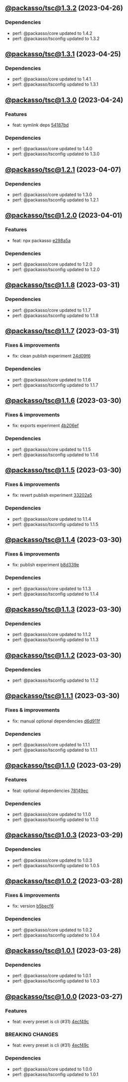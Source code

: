## [@packasso/tsc@1.3.2](https://github.com/qiwi/packasso/compare/2023.4.25-packasso.tsc.1.3.1-f0...2023.4.26-packasso.tsc.1.3.2-f0) (2023-04-26)

### Dependencies
* perf: @packasso/core updated to 1.4.2
* perf: @packasso/tsconfig updated to 1.3.2

## [@packasso/tsc@1.3.1](https://github.com/qiwi/packasso/compare/2023.4.24-packasso.tsc.1.3.0-f0...2023.4.25-packasso.tsc.1.3.1-f0) (2023-04-25)

### Dependencies
* perf: @packasso/core updated to 1.4.1
* perf: @packasso/tsconfig updated to 1.3.1

## [@packasso/tsc@1.3.0](https://github.com/qiwi/packasso/compare/2023.4.7-packasso.tsc.1.2.1-f0...2023.4.24-packasso.tsc.1.3.0-f0) (2023-04-24)

### Features
* feat: symlink deps [54187bd](https://github.com/qiwi/packasso/commit/54187bd61cacc32bfc3f5fc07897c35e8933eb91)

### Dependencies
* perf: @packasso/core updated to 1.4.0
* perf: @packasso/tsconfig updated to 1.3.0

## [@packasso/tsc@1.2.1](https://github.com/qiwi/packasso/compare/2023.4.1-packasso.tsc.1.2.0-f0...2023.4.7-packasso.tsc.1.2.1-f0) (2023-04-07)

### Dependencies
* perf: @packasso/core updated to 1.3.0
* perf: @packasso/tsconfig updated to 1.2.1

## [@packasso/tsc@1.2.0](https://github.com/qiwi/packasso/compare/2023.3.31-packasso.tsc.1.1.8-f0...2023.4.1-packasso.tsc.1.2.0-f0) (2023-04-01)

### Features
* feat: npx packasso [e298a5a](https://github.com/qiwi/packasso/commit/e298a5a02497b5f8c02044cf9aa65c94bf76b0f7)

### Dependencies
* perf: @packasso/core updated to 1.2.0
* perf: @packasso/tsconfig updated to 1.2.0

## [@packasso/tsc@1.1.8](https://github.com/qiwi/packasso/compare/2023.3.31-packasso.tsc.1.1.7-f0...2023.3.31-packasso.tsc.1.1.8-f0) (2023-03-31)

### Dependencies
* perf: @packasso/core updated to 1.1.7
* perf: @packasso/tsconfig updated to 1.1.8

## [@packasso/tsc@1.1.7](https://github.com/qiwi/packasso/compare/2023.3.30-packasso.tsc.1.1.6-f0...2023.3.31-packasso.tsc.1.1.7-f0) (2023-03-31)

### Fixes & improvements
* fix: clean publish experiment [24d09f6](https://github.com/qiwi/packasso/commit/24d09f6b6bf550618b470c9ad5b85c7186350bfd)

### Dependencies
* perf: @packasso/core updated to 1.1.6
* perf: @packasso/tsconfig updated to 1.1.7

## [@packasso/tsc@1.1.6](https://github.com/qiwi/packasso/compare/2023.3.30-packasso.tsc.1.1.5-f0...2023.3.30-packasso.tsc.1.1.6-f0) (2023-03-30)

### Fixes & improvements
* fix: exports experiment [4b206ef](https://github.com/qiwi/packasso/commit/4b206efaab3bded0e89e03fb1a6025253e29ce82)

### Dependencies
* perf: @packasso/core updated to 1.1.5
* perf: @packasso/tsconfig updated to 1.1.6

## [@packasso/tsc@1.1.5](https://github.com/qiwi/packasso/compare/2023.3.30-packasso.tsc.1.1.4-f0...2023.3.30-packasso.tsc.1.1.5-f0) (2023-03-30)

### Fixes & improvements
* fix: revert publish experiment [33202a5](https://github.com/qiwi/packasso/commit/33202a5ca8e3d59cd203960af423e4b2cd0c90f3)

### Dependencies
* perf: @packasso/core updated to 1.1.4
* perf: @packasso/tsconfig updated to 1.1.5

## [@packasso/tsc@1.1.4](https://github.com/qiwi/packasso/compare/2023.3.30-packasso.tsc.1.1.3-f0...2023.3.30-packasso.tsc.1.1.4-f0) (2023-03-30)

### Fixes & improvements
* fix: publish experiment [b8d339e](https://github.com/qiwi/packasso/commit/b8d339e959390e6ab39f24ef6ceaa19d54586e80)

### Dependencies
* perf: @packasso/core updated to 1.1.3
* perf: @packasso/tsconfig updated to 1.1.4

## [@packasso/tsc@1.1.3](https://github.com/qiwi/packasso/compare/2023.3.30-packasso.tsc.1.1.2-f0...2023.3.30-packasso.tsc.1.1.3-f0) (2023-03-30)

### Dependencies
* perf: @packasso/core updated to 1.1.2
* perf: @packasso/tsconfig updated to 1.1.3

## [@packasso/tsc@1.1.2](https://github.com/qiwi/packasso/compare/2023.3.30-packasso.tsc.1.1.1-f0...2023.3.30-packasso.tsc.1.1.2-f0) (2023-03-30)

### Dependencies
* perf: @packasso/tsconfig updated to 1.1.2

## [@packasso/tsc@1.1.1](https://github.com/qiwi/packasso/compare/2023.3.29-packasso.tsc.1.1.0-f0...2023.3.30-packasso.tsc.1.1.1-f0) (2023-03-30)

### Fixes & improvements
* fix: manual optional dependencies [d6d911f](https://github.com/qiwi/packasso/commit/d6d911ffd30ed94e528eeade78fe11d011ddcfcf)

### Dependencies
* perf: @packasso/core updated to 1.1.1
* perf: @packasso/tsconfig updated to 1.1.1

## [@packasso/tsc@1.1.0](https://github.com/qiwi/packasso/compare/2023.3.29-packasso.tsc.1.0.3-f0...2023.3.29-packasso.tsc.1.1.0-f0) (2023-03-29)

### Features
* feat: optional dependencies [78149ec](https://github.com/qiwi/packasso/commit/78149ec559effebd05bf94ce43a92fb8573d42fe)

### Dependencies
* perf: @packasso/core updated to 1.1.0
* perf: @packasso/tsconfig updated to 1.1.0

## [@packasso/tsc@1.0.3](https://github.com/qiwi/packasso/compare/2023.3.28-packasso.tsc.1.0.2-f0...2023.3.29-packasso.tsc.1.0.3-f0) (2023-03-29)

### Dependencies
* perf: @packasso/core updated to 1.0.3
* perf: @packasso/tsconfig updated to 1.0.5

## [@packasso/tsc@1.0.2](https://github.com/qiwi/packasso/compare/2023.3.28-packasso.tsc.1.0.1-f0...2023.3.28-packasso.tsc.1.0.2-f0) (2023-03-28)

### Fixes & improvements
* fix: version [b5becf6](https://github.com/qiwi/packasso/commit/b5becf63f27b765e9d93378f53d54da456c8df4f)

### Dependencies
* perf: @packasso/core updated to 1.0.2
* perf: @packasso/tsconfig updated to 1.0.4

## [@packasso/tsc@1.0.1](https://github.com/qiwi/packasso/compare/2023.3.27-packasso.tsc.1.0.0-f0...2023.3.28-packasso.tsc.1.0.1-f0) (2023-03-28)

### Dependencies
* perf: @packasso/core updated to 1.0.1
* perf: @packasso/tsconfig updated to 1.0.3

## [@packasso/tsc@1.0.0](https://github.com/qiwi/packasso/compare/undefined...2023.3.27-packasso.tsc.1.0.0-f0) (2023-03-27)

### Features
* feat: every preset is cli (#31) [4ecf49c](https://github.com/qiwi/packasso/commit/4ecf49cc42ab0823867e1631adb760d23968f32b)

### BREAKING CHANGES
* feat: every preset is cli (#31) [4ecf49c](https://github.com/qiwi/packasso/commit/4ecf49cc42ab0823867e1631adb760d23968f32b)

### Dependencies
* perf: @packasso/core updated to 1.0.0
* perf: @packasso/tsconfig updated to 1.0.1

